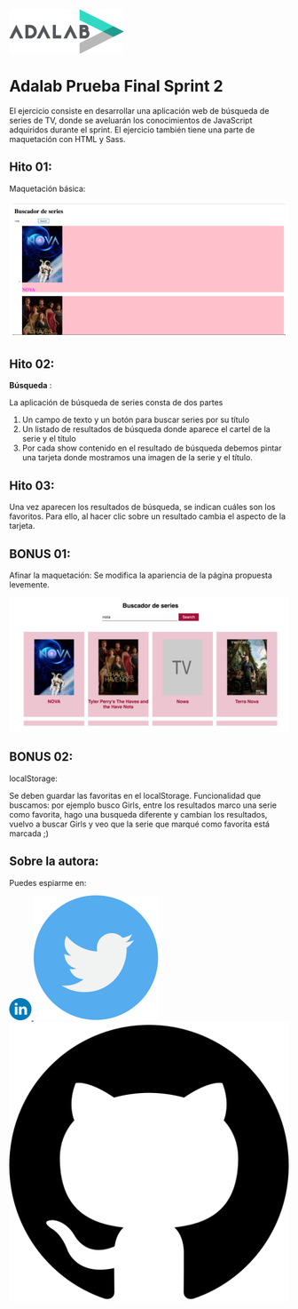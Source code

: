 ![Adalab](images/logo-adalab-80px.png)

# Adalab Prueba Final Sprint 2

El ejercicio consiste en desarrollar una aplicación web de búsqueda de series de TV, donde
se aveluarán los conocimientos de JavaScript adquiridos durante el sprint. El ejercicio también
tiene una parte de maquetación con HTML y Sass.

## Hito 01:
Maquetación básica:

![MaquetacionBasica](images/Readme_1.png)

## Hito 02:
**Búsqueda** :

La aplicación de búsqueda de series consta de dos partes
1. Un campo de texto y un botón para buscar series por su título
2. Un listado de resultados de búsqueda donde aparece el cartel de la serie y el título
3. Por cada show contenido en el resultado de búsqueda debemos pintar una tarjeta
donde mostramos una imagen de la serie y el título.

## Hito 03:
Una vez aparecen los resultados de búsqueda, se indican cuáles son los favoritos.
Para ello, al hacer clic sobre un resultado cambia el aspecto de la tarjeta.

## BONUS 01:
Afinar la maquetación:
Se modifica la apariencia de la página propuesta levemente.

![MaquetacionPropuesta](images/readme_2.png)

## BONUS 02:
localStorage:

Se deben guardar las favoritas en el localStorage. Funcionalidad que buscamos: por ejemplo busco Girls, entre los resultados marco una serie como favorita, hago una busqueda diferente y cambian los resultados, vuelvo a buscar Girls y veo que la serie que marqué como favorita está marcada ;)

## Sobre la autora:

Puedes espiarme en:

<a href="https://www.linkedin.com/in/loretovaquerofontenla/">
  <img src="images/linkedin.svg" alt="">
</a>
<a href="https://twitter.com/">
  <img src="images/twitter.svg" alt="">
</a>
<a href="https://github.com/VaqueroFontenla">
  <img src="images/github.svg" alt="">
</a>

